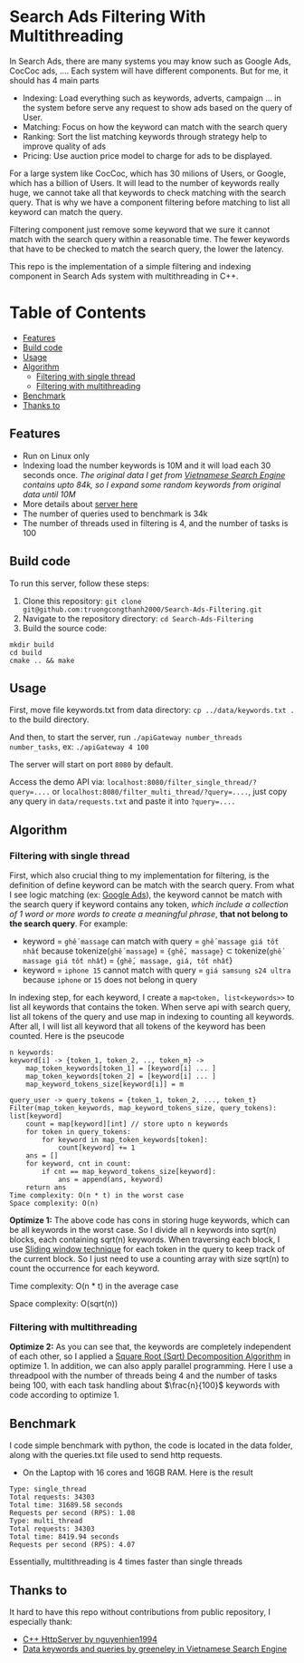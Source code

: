# Search Ads Filtering With Multithreading
In Search Ads, there are many systems you may know such as Google Ads, CocCoc ads, .... Each system will have different components. But for me, it should has 4 main parts
- Indexing: Load everything such as keywords, adverts, campaign ... in the system before serve any request to show ads based on the query of User.
- Matching: Focus on how the keyword can match with the search query
- Ranking: Sort the list matching keywords through strategy help to improve quality of ads
- Pricing: Use auction price model to charge for ads to be displayed.

For a large system like CocCoc, which has 30 milions of Users, or Google, which has a billion of Users. It will lead to the number of keywords really huge, we cannot take all that keywords to check matching with the search query. That is why we have a component filtering before matching to list all keyword can match the query.

Filtering component just remove some keyword that we sure it cannot match with the search query within a reasonable time. The fewer keywords that have to be checked to match the search query, the lower the latency. 

This repo is the implementation of a simple filtering and indexing component in Search Ads system with multithreading in C++.

# Table of Contents
- [Features](#features)
- [Build code](#build-code)
- [Usage](#usage)
- [Algorithm](#algorithm)
    - [Filtering with single thread](#filtering-with-single-thread)
    - [Filtering with multithreading](#filtering-with-multithreading)
- [Benchmark](#benchmark)
- [Thanks to](#thanks-to)


## Features
- Run on Linux only
- Indexing load the number keywords is 10M and it will load each 30 seconds once. *The original data I get from [Vietnamese Search Engine](https://github.com/greeneley/Vietnamese_Search_Engine/tree/master/data) contains upto 84k, so I expand some random keywords from original data until 10M*
- More details about [server here](https://github.com/nguyenhien1994/simple-http-server?tab=readme-ov-file#features)
- The number of queries used to benchmark is 34k
- The number of threads used in filtering is 4, and the number of tasks is 100

## Build code
To run this server, follow these steps:

1. Clone this repository: `git clone git@github.com:truongcongthanh2000/Search-Ads-Filtering.git`
2. Navigate to the repository directory: `cd Search-Ads-Filtering`
3. Build the source code:
```
mkdir build
cd build
cmake .. && make
```
## Usage
First, move file keywords.txt from data directory: `cp ../data/keywords.txt .` to the build directory.

And then, to start the server, run `./apiGateway number_threads number_tasks`, ex: `./apiGateway 4 100`

The server will start on port `8080` by default.

Access the demo API via: `localhost:8080/filter_single_thread/?query=....` or `localhost:8080/filter_multi_thread/?query=....`, just copy any query in `data/requests.txt` and paste it into `?query=....`

## Algorithm
### Filtering with single thread
First, which also crucial thing to my implementation for filtering, is the definition of define keyword can be match with the search query. From what I see logic matching (ex: [Google Ads](https://support.google.com/google-ads/answer/7478529)), the keyword cannot be match with the search query if keyword contains any token, *which include a collection of 1 word or more words to create a meaningful phrase*, **that not belong to the search query**. For example:
- keyword = `ghế massage` can match with query = `ghế massage giá tốt nhất` because tokenize(`ghế massage`) = `{ghế, massage}` $\subset$ tokenize(`ghế massage giá tốt nhất`) = {`ghế, massage, giá, tốt nhất`}
- keyword = `iphone 15` cannot match with query = `giá samsung s24 ultra` because `iphone` or `15` does not belong in query

In indexing step, for each keyword, I create a `map<token, list<keywords>>` to list all keywords that contains the token. When serve api with search query, list all tokens of the query and use map in indexing to counting all keywords. After all, I will list all keyword that all tokens of the keyword has been counted. Here is the pseucode 
```
n keywords:
keyword[i] -> {token_1, token_2, .., token_m} -> 
    map_token_keywords[token_1] = [keyword[i] ... ]
    map_token_keywords[token_2] = [keyword[i] ... ]
    map_keyword_tokens_size[keyword[i]] = m

query_user -> query_tokens = {token_1, token_2, ..., token_t}
Filter(map_token_keywords, map_keyword_tokens_size, query_tokens): list[keyword]
    count = map[keyword][int] // store upto n keywords
    for token in query_tokens:
        for keyword in map_token_keywords[token]:
            count[keyword] += 1
    ans = []
    for keyword, cnt in count:
        if cnt == map_keyword_tokens_size[keyword]:
            ans = append(ans, keyword)
    return ans
Time complexity: O(n * t) in the worst case
Space complexity: O(n)
```
**Optimize 1:** The above code has cons in storing huge keywords, which can be all keywords in the worst case. So I divide all n keywords into sqrt(n) blocks, each containing sqrt(n) keywords. When traversing each block, I use [Sliding window technique](https://www.geeksforgeeks.org/window-sliding-technique/) for each token in the query to keep track of the current block. So I just need to use a counting array with size sqrt(n) to count the occurrence for each keyword.

Time complexity: O(n * t) in the average case

Space complexity: O(sqrt(n))
### Filtering with multithreading
**Optimize 2:** As you can see that, the keywords are completely independent of each other, so I applied a [Square Root (Sqrt) Decomposition Algorithm](https://www.geeksforgeeks.org/square-root-sqrt-decomposition-algorithm/) in optimize 1. In addition, we can also apply parallel programming. Here I use a threadpool with the number of threads being 4 and the number of tasks being 100, with each task handling about $\frac{n}{100}$ keywords with code according to optimize 1.

## Benchmark
I code simple benchmark with python, the code is located in the data folder, along with the queries.txt file used to send http requests.
- On the Laptop with 16 cores and 16GB RAM. Here is the result
```
Type: single_thread
Total requests: 34303
Total time: 31689.58 seconds
Requests per second (RPS): 1.08
Type: multi_thread
Total requests: 34303
Total time: 8419.94 seconds
Requests per second (RPS): 4.07
```
Essentially, multithreading is 4 times faster than single threads
## Thanks to
It hard to have this repo without contributions from public repository, I especially thank:
- [C++ HttpServer by nguyenhien1994](https://github.com/nguyenhien1994/simple-http-server)
- [Data keywords and queries by greeneley in Vietnamese Search Engine](https://github.com/greeneley/Vietnamese_Search_Engine)

